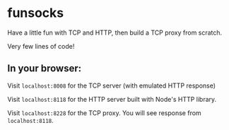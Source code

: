 # funsocks

Have a little fun with TCP and HTTP, then build a TCP proxy from scratch.

Very few lines of code!

## In your browser:

Visit `localhost:8008` for the TCP server (with emulated HTTP response)

Visit `localhost:8118` for the HTTP server built with Node's HTTP library.

Visit `localhost:8228` for the TCP proxy. You will see response from `localhost:8118`.

